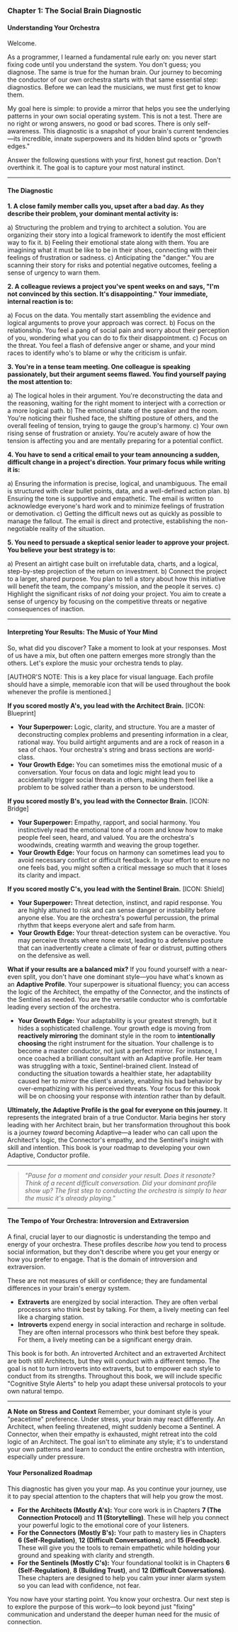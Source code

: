 ### **Chapter 1: The Social Brain Diagnostic**
#### Understanding Your Orchestra

Welcome.

As a programmer, I learned a fundamental rule early on: you never start fixing code until you understand the system. You don't guess; you diagnose. The same is true for the human brain. Our journey to becoming the conductor of our own orchestra starts with that same essential step: diagnostics. Before we can lead the musicians, we must first get to know them.

My goal here is simple: to provide a mirror that helps you see the underlying patterns in your own social operating system. This is not a test. There are no right or wrong answers, no good or bad scores. There is only self-awareness. This diagnostic is a snapshot of your brain's current tendencies—its incredible, innate superpowers and its hidden blind spots or "growth edges."

Answer the following questions with your first, honest gut reaction. Don't overthink it. The goal is to capture your most natural instinct.

---

#### **The Diagnostic**

**1. A close family member calls you, upset after a bad day. As they describe their problem, your dominant mental activity is:**

   a) Structuring the problem and trying to architect a solution. You are organizing their story into a logical framework to identify the most efficient way to fix it.
   b) Feeling their emotional state along with them. You are imagining what it must be like to be in their shoes, connecting with their feelings of frustration or sadness.
   c) Anticipating the "danger." You are scanning their story for risks and potential negative outcomes, feeling a sense of urgency to warn them.

**2. A colleague reviews a project you've spent weeks on and says, "I'm not convinced by this section. It's disappointing." Your immediate, internal reaction is to:**

   a) Focus on the data. You mentally start assembling the evidence and logical arguments to prove your approach was correct.
   b) Focus on the relationship. You feel a pang of social pain and worry about their perception of you, wondering what you can do to fix their disappointment.
   c) Focus on the threat. You feel a flash of defensive anger or shame, and your mind races to identify who's to blame or why the criticism is unfair.

**3. You're in a tense team meeting. One colleague is speaking passionately, but their argument seems flawed. You find yourself paying the most attention to:**

   a) The logical holes in their argument. You're deconstructing the data and the reasoning, waiting for the right moment to interject with a correction or a more logical path.
   b) The emotional state of the speaker and the room. You're noticing their flushed face, the shifting posture of others, and the overall feeling of tension, trying to gauge the group's harmony.
   c) Your own rising sense of frustration or anxiety. You're acutely aware of how the tension is affecting you and are mentally preparing for a potential conflict.

**4. You have to send a critical email to your team announcing a sudden, difficult change in a project's direction. Your primary focus while writing it is:**

   a) Ensuring the information is precise, logical, and unambiguous. The email is structured with clear bullet points, data, and a well-defined action plan.
   b) Ensuring the tone is supportive and empathetic. The email is written to acknowledge everyone's hard work and to minimize feelings of frustration or demotivation.
   c) Getting the difficult news out as quickly as possible to manage the fallout. The email is direct and protective, establishing the non-negotiable reality of the situation.

**5. You need to persuade a skeptical senior leader to approve your project. You believe your best strategy is to:**

   a) Present an airtight case built on irrefutable data, charts, and a logical, step-by-step projection of the return on investment.
   b) Connect the project to a larger, shared purpose. You plan to tell a story about how this initiative will benefit the team, the company's mission, and the people it serves.
   c) Highlight the significant risks of *not* doing your project. You aim to create a sense of urgency by focusing on the competitive threats or negative consequences of inaction.

---

#### **Interpreting Your Results: The Music of Your Mind**

So, what did you discover? Take a moment to look at your responses. Most of us have a mix, but often one pattern emerges more strongly than the others. Let's explore the music your orchestra tends to play.

[AUTHOR'S NOTE: This is a key place for visual language. Each profile should have a simple, memorable icon that will be used throughout the book whenever the profile is mentioned.]

**If you scored mostly A's, you lead with the Architect Brain.**
[ICON: Blueprint]
*   **Your Superpower:** Logic, clarity, and structure. You are a master of deconstructing complex problems and presenting information in a clear, rational way. You build airtight arguments and are a rock of reason in a sea of chaos. Your orchestra's string and brass sections are world-class.
*   **Your Growth Edge:** You can sometimes miss the emotional music of a conversation. Your focus on data and logic might lead you to accidentally trigger social threats in others, making them feel like a problem to be solved rather than a person to be understood.

**If you scored mostly B's, you lead with the Connector Brain.**
[ICON: Bridge]
*   **Your Superpower:** Empathy, rapport, and social harmony. You instinctively read the emotional tone of a room and know how to make people feel seen, heard, and valued. You are the orchestra's woodwinds, creating warmth and weaving the group together.
*   **Your Growth Edge:** Your focus on harmony can sometimes lead you to avoid necessary conflict or difficult feedback. In your effort to ensure no one feels bad, you might soften a critical message so much that it loses its clarity and impact.

**If you scored mostly C's, you lead with the Sentinel Brain.**
[ICON: Shield]
*   **Your Superpower:** Threat detection, instinct, and rapid response. You are highly attuned to risk and can sense danger or instability before anyone else. You are the orchestra's powerful percussion, the primal rhythm that keeps everyone alert and safe from harm.
*   **Your Growth Edge:** Your threat-detection system can be overactive. You may perceive threats where none exist, leading to a defensive posture that can inadvertently create a climate of fear or distrust, putting others on the defensive as well.

**What if your results are a balanced mix?**
If you found yourself with a near-even split, you don't have one dominant style—you have what's known as an **Adaptive Profile**. Your superpower is situational fluency; you can access the logic of the Architect, the empathy of the Connector, and the instincts of the Sentinel as needed. You are the versatile conductor who is comfortable leading every section of the orchestra.
*   **Your Growth Edge:** Your adaptability is your greatest strength, but it hides a sophisticated challenge. Your growth edge is moving from **reactively mirroring** the dominant style in the room to **intentionally choosing** the right instrument for the situation. Your challenge is to become a master conductor, not just a perfect mirror. For instance, I once coached a brilliant consultant with an Adaptive profile. Her team was struggling with a toxic, Sentinel-brained client. Instead of conducting the situation towards a healthier state, her adaptability caused her to *mirror* the client's anxiety, enabling his bad behavior by over-empathizing with his perceived threats. Your focus for this book will be on choosing your response with *intention* rather than by default.

**Ultimately, the Adaptive Profile is the goal for everyone on this journey.** It represents the integrated brain of a true Conductor. Maria begins her story leading with her Architect brain, but her transformation throughout this book is a journey *toward* becoming Adaptive—a leader who can call upon the Architect's logic, the Connector's empathy, and the Sentinel's insight with skill and intention. This book is your roadmap to developing your own Adaptive, Conductor profile.

---
> *"Pause for a moment and consider your result. Does it resonate? Think of a recent difficult conversation. Did your dominant profile show up? The first step to conducting the orchestra is simply to hear the music it's already playing."*
---

#### **The Tempo of Your Orchestra: Introversion and Extraversion**
A final, crucial layer to our diagnostic is understanding the tempo and energy of your orchestra. These profiles describe *how* you tend to process social information, but they don't describe where you get your energy or how you prefer to engage. That is the domain of introversion and extraversion.

These are not measures of skill or confidence; they are fundamental differences in your brain's energy system.
*   **Extraverts** are energized by social interaction. They are often verbal processors who think best by talking. For them, a lively meeting can feel like a charging station.
*   **Introverts** expend energy in social interaction and recharge in solitude. They are often internal processors who think best before they speak. For them, a lively meeting can be a significant energy drain.

This book is for both. An introverted Architect and an extraverted Architect are both still Architects, but they will conduct with a different tempo. The goal is not to turn introverts into extraverts, but to empower each style to conduct from its strengths. Throughout this book, we will include specific "Cognitive Style Alerts" to help you adapt these universal protocols to your own natural tempo.

---

**A Note on Stress and Context**
Remember, your dominant style is your "peacetime" preference. Under stress, your brain may react differently. An Architect, when feeling threatened, might suddenly become a Sentinel. A Connector, when their empathy is exhausted, might retreat into the cold logic of an Architect. The goal isn't to eliminate any style; it's to understand your own patterns and learn to conduct the entire orchestra with intention, especially under pressure.

#### **Your Personalized Roadmap**

This diagnostic has given you your map. As you continue your journey, use it to pay special attention to the chapters that will help you grow the most.

*   **For the Architects (Mostly A's):** Your core work is in Chapters **7 (The Connection Protocol)** and **11 (Storytelling)**. These will help you connect your powerful logic to the emotional core of your listeners.
*   **For the Connectors (Mostly B's):** Your path to mastery lies in Chapters **6 (Self-Regulation)**, **12 (Difficult Conversations)**, and **15 (Feedback)**. These will give you the tools to remain empathetic while holding your ground and speaking with clarity and strength.
*   **For the Sentinels (Mostly C's):** Your foundational toolkit is in Chapters **6 (Self-Regulation)**, **8 (Building Trust)**, and **12 (Difficult Conversations)**. These chapters are designed to help you calm your inner alarm system so you can lead with confidence, not fear.

You now have your starting point. You know your orchestra. Our next step is to explore the purpose of this work—to look beyond just "fixing" communication and understand the deeper human need for the music of connection.
